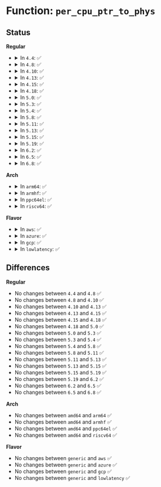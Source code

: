 # Function: <code>per_cpu_ptr_to_phys</code>

## Status
<b>Regular</b>
<ul>
<li>
<details>
<summary>In <code>4.4</code>: ✅</summary>

```c
phys_addr_t per_cpu_ptr_to_phys(void *addr);
```

**Collision:** Unique Global

**Inline:** No

**Transformation:** False

**Instances:**

```
In mm/percpu.c (ffffffff811b1d30)
Location: mm/percpu.c:1322
Inline: False
Direct callers:
  - arch/x86/kernel/crash.c:crash_load_segments
  - drivers/base/cpu.c:show_crash_notes
```
**Symbols:**

```
ffffffff811b1d30-ffffffff811b1e48: per_cpu_ptr_to_phys (STB_GLOBAL)
```
</details>
</li>
<li>
<details>
<summary>In <code>4.8</code>: ✅</summary>

```c
phys_addr_t per_cpu_ptr_to_phys(void *addr);
```

**Collision:** Unique Global

**Inline:** No

**Transformation:** False

**Instances:**

```
In mm/percpu.c (ffffffff811caf40)
Location: mm/percpu.c:1335
Inline: False
Direct callers:
  - arch/x86/kernel/crash.c:crash_load_segments
  - drivers/base/cpu.c:show_crash_notes
```
**Symbols:**

```
ffffffff811caf40-ffffffff811cb059: per_cpu_ptr_to_phys (STB_GLOBAL)
```
</details>
</li>
<li>
<details>
<summary>In <code>4.10</code>: ✅</summary>

```c
phys_addr_t per_cpu_ptr_to_phys(void *addr);
```

**Collision:** Unique Global

**Inline:** No

**Transformation:** False

**Instances:**

```
In mm/percpu.c (ffffffff811db070)
Location: mm/percpu.c:1339
Inline: False
Direct callers:
  - arch/x86/kernel/crash.c:crash_load_segments
  - drivers/base/cpu.c:show_crash_notes
```
**Symbols:**

```
ffffffff811db070-ffffffff811db188: per_cpu_ptr_to_phys (STB_GLOBAL)
```
</details>
</li>
<li>
<details>
<summary>In <code>4.13</code>: ✅</summary>

```c
phys_addr_t per_cpu_ptr_to_phys(void *addr);
```

**Collision:** Unique Global

**Inline:** No

**Transformation:** False

**Instances:**

```
In mm/percpu.c (ffffffff811e4a50)
Location: mm/percpu.c:1353
Inline: False
Direct callers:
  - arch/x86/kernel/cpu/common.c:cpu_init
  - arch/x86/kernel/crash.c:crash_load_segments
  - drivers/base/cpu.c:show_crash_notes
```
**Symbols:**

```
ffffffff811e4a50-ffffffff811e4b82: per_cpu_ptr_to_phys (STB_GLOBAL)
```
</details>
</li>
<li>
<details>
<summary>In <code>4.15</code>: ✅</summary>

```c
phys_addr_t per_cpu_ptr_to_phys(void *addr);
```

**Collision:** Unique Global

**Inline:** No

**Transformation:** False

**Instances:**

```
In mm/percpu.c (ffffffff811fad00)
Location: mm/percpu.c:1799
Inline: False
Direct callers:
  - arch/x86/kernel/crash.c:crash_load_segments
  - arch/x86/mm/cpu_entry_area.c:setup_cpu_entry_areas
  - arch/x86/mm/cpu_entry_area.c:cea_map_percpu_pages
  - drivers/base/cpu.c:show_crash_notes
```
**Symbols:**

```
ffffffff811fad00-ffffffff811fae19: per_cpu_ptr_to_phys (STB_GLOBAL)
```
</details>
</li>
<li>
<details>
<summary>In <code>4.18</code>: ✅</summary>

```c
phys_addr_t per_cpu_ptr_to_phys(void *addr);
```

**Collision:** Unique Global

**Inline:** No

**Transformation:** False

**Instances:**

```
In mm/percpu.c (ffffffff8121bfc0)
Location: mm/percpu.c:1809
Inline: False
Direct callers:
  - arch/x86/mm/cpu_entry_area.c:setup_cpu_entry_areas
  - arch/x86/mm/cpu_entry_area.c:cea_map_percpu_pages
  - kernel/kexec_file.c:crash_prepare_elf64_headers
  - drivers/base/cpu.c:show_crash_notes
```
**Symbols:**

```
ffffffff8121bfc0-ffffffff8121c0bd: per_cpu_ptr_to_phys (STB_GLOBAL)
```
</details>
</li>
<li>
<details>
<summary>In <code>5.0</code>: ✅</summary>

```c
phys_addr_t per_cpu_ptr_to_phys(void *addr);
```

**Collision:** Unique Global

**Inline:** No

**Transformation:** False

**Instances:**

```
In mm/percpu.c (ffffffff8122efa0)
Location: mm/percpu.c:1820
Inline: False
Direct callers:
  - arch/x86/mm/cpu_entry_area.c:setup_cpu_entry_areas
  - arch/x86/mm/cpu_entry_area.c:cea_map_percpu_pages
  - arch/x86/mm/pti.c:pti_init
  - kernel/kexec_file.c:crash_prepare_elf64_headers
  - drivers/base/cpu.c:show_crash_notes
```
**Symbols:**

```
ffffffff8122efa0-ffffffff8122f09d: per_cpu_ptr_to_phys (STB_GLOBAL)
```
</details>
</li>
<li>
<details>
<summary>In <code>5.3</code>: ✅</summary>

```c
phys_addr_t per_cpu_ptr_to_phys(void *addr);
```

**Collision:** Unique Global

**Inline:** No

**Transformation:** False

**Instances:**

```
In mm/percpu.c (ffffffff8123efa0)
Location: mm/percpu.c:2061
Inline: False
Direct callers:
  - arch/x86/kernel/irq_64.c:irq_init_percpu_irqstack
  - arch/x86/mm/cpu_entry_area.c:setup_cpu_entry_areas
  - arch/x86/mm/cpu_entry_area.c:cea_map_percpu_pages
  - arch/x86/mm/pti.c:pti_init
  - kernel/kexec_file.c:crash_prepare_elf64_headers
  - drivers/base/cpu.c:show_crash_notes
```
**Symbols:**

```
ffffffff8123efa0-ffffffff8123f0a0: per_cpu_ptr_to_phys (STB_GLOBAL)
```
</details>
</li>
<li>
<details>
<summary>In <code>5.4</code>: ✅</summary>

```c
phys_addr_t per_cpu_ptr_to_phys(void *addr);
```

**Collision:** Unique Global

**Inline:** No

**Transformation:** False

**Instances:**

```
In mm/percpu.c (ffffffff8124d400)
Location: mm/percpu.c:2061
Inline: False
Direct callers:
  - arch/x86/kernel/irq_64.c:irq_init_percpu_irqstack
  - arch/x86/mm/cpu_entry_area.c:setup_cpu_entry_areas
  - arch/x86/mm/cpu_entry_area.c:cea_map_percpu_pages
  - arch/x86/mm/pti.c:pti_init
  - kernel/kexec_file.c:crash_prepare_elf64_headers
  - drivers/base/cpu.c:show_crash_notes
```
**Symbols:**

```
ffffffff8124d400-ffffffff8124d500: per_cpu_ptr_to_phys (STB_GLOBAL)
```
</details>
</li>
<li>
<details>
<summary>In <code>5.8</code>: ✅</summary>

```c
phys_addr_t per_cpu_ptr_to_phys(void *addr);
```

**Collision:** Unique Global

**Inline:** No

**Transformation:** False

**Instances:**

```
In mm/percpu.c (ffffffff8127b7a0)
Location: mm/percpu.c:2038
Inline: False
Direct callers:
  - arch/x86/kernel/irq_64.c:map_irq_stack
  - arch/x86/mm/cpu_entry_area.c:setup_cpu_entry_area
  - arch/x86/mm/cpu_entry_area.c:cea_map_percpu_pages
  - arch/x86/mm/pti.c:pti_clone_user_shared
  - kernel/kexec_file.c:crash_prepare_elf64_headers
  - drivers/base/cpu.c:show_crash_notes
```
**Symbols:**

```
ffffffff8127b7a0-ffffffff8127b88d: per_cpu_ptr_to_phys (STB_GLOBAL)
```
</details>
</li>
<li>
<details>
<summary>In <code>5.11</code>: ✅</summary>

```c
phys_addr_t per_cpu_ptr_to_phys(void *addr);
```

**Collision:** Unique Global

**Inline:** No

**Transformation:** False

**Instances:**

```
In mm/percpu.c (ffffffff812862d0)
Location: mm/percpu.c:2191
Inline: False
Direct callers:
  - arch/x86/kernel/irq_64.c:map_irq_stack
  - arch/x86/mm/cpu_entry_area.c:setup_cpu_entry_area
  - arch/x86/mm/cpu_entry_area.c:cea_map_percpu_pages
  - arch/x86/mm/pti.c:pti_clone_user_shared
  - kernel/kexec_file.c:crash_prepare_elf64_headers
  - drivers/base/cpu.c:crash_notes_show
```
**Symbols:**

```
ffffffff812862d0-ffffffff812863bd: per_cpu_ptr_to_phys (STB_GLOBAL)
```
</details>
</li>
<li>
<details>
<summary>In <code>5.13</code>: ✅</summary>

```c
phys_addr_t per_cpu_ptr_to_phys(void *addr);
```

**Collision:** Unique Global

**Inline:** No

**Transformation:** False

**Instances:**

```
In mm/percpu.c (ffffffff8128b580)
Location: mm/percpu.c:2192
Inline: False
Direct callers:
  - arch/x86/kernel/irq_64.c:irq_init_percpu_irqstack
  - arch/x86/mm/cpu_entry_area.c:setup_cpu_entry_area
  - arch/x86/mm/cpu_entry_area.c:cea_map_percpu_pages
  - arch/x86/mm/pti.c:pti_init
  - kernel/kexec_file.c:crash_prepare_elf64_headers
  - drivers/base/cpu.c:crash_notes_show
```
**Symbols:**

```
ffffffff8128b580-ffffffff8128b67d: per_cpu_ptr_to_phys (STB_GLOBAL)
```
</details>
</li>
<li>
<details>
<summary>In <code>5.15</code>: ✅</summary>

```c
phys_addr_t per_cpu_ptr_to_phys(void *addr);
```

**Collision:** Unique Global

**Inline:** No

**Transformation:** False

**Instances:**

```
In mm/percpu.c (ffffffff812cb310)
Location: mm/percpu.c:2379
Inline: False
Direct callers:
  - arch/x86/kernel/irq_64.c:irq_init_percpu_irqstack
  - arch/x86/mm/cpu_entry_area.c:setup_cpu_entry_area
  - arch/x86/mm/cpu_entry_area.c:cea_map_percpu_pages
  - arch/x86/mm/pti.c:pti_init
  - kernel/kexec_file.c:crash_prepare_elf64_headers
  - drivers/base/cpu.c:crash_notes_show
```
**Symbols:**

```
ffffffff812cb310-ffffffff812cb437: per_cpu_ptr_to_phys (STB_GLOBAL)
```
</details>
</li>
<li>
<details>
<summary>In <code>5.19</code>: ✅</summary>

```c
phys_addr_t per_cpu_ptr_to_phys(void *addr);
```

**Collision:** Unique Global

**Inline:** No

**Transformation:** False

**Instances:**

```
In mm/percpu.c (ffffffff81328d20)
Location: mm/percpu.c:2377
Inline: False
Direct callers:
  - arch/x86/kernel/irq_64.c:irq_init_percpu_irqstack
  - arch/x86/mm/cpu_entry_area.c:setup_cpu_entry_area
  - arch/x86/mm/cpu_entry_area.c:cea_map_percpu_pages
  - arch/x86/mm/pti.c:pti_init
  - kernel/kexec_file.c:crash_prepare_elf64_headers
  - drivers/base/cpu.c:crash_notes_show
```
**Symbols:**

```
ffffffff81328d20-ffffffff81328e68: per_cpu_ptr_to_phys (STB_GLOBAL)
```
</details>
</li>
<li>
<details>
<summary>In <code>6.2</code>: ✅</summary>

```c
phys_addr_t per_cpu_ptr_to_phys(void *addr);
```

**Collision:** Unique Global

**Inline:** No

**Transformation:** False

**Instances:**

```
In mm/percpu.c (ffffffff8139df20)
Location: mm/percpu.c:2369
Inline: False
Direct callers:
  - arch/x86/kernel/irq_64.c:irq_init_percpu_irqstack
  - arch/x86/mm/cpu_entry_area.c:setup_cpu_entry_areas
  - arch/x86/mm/cpu_entry_area.c:setup_cpu_entry_areas
  - arch/x86/mm/cpu_entry_area.c:setup_cpu_entry_areas
  - arch/x86/mm/cpu_entry_area.c:setup_cpu_entry_areas
  - arch/x86/mm/cpu_entry_area.c:percpu_setup_exception_stacks
  - arch/x86/mm/cpu_entry_area.c:percpu_setup_exception_stacks
  - arch/x86/mm/cpu_entry_area.c:percpu_setup_exception_stacks
  - arch/x86/mm/cpu_entry_area.c:percpu_setup_exception_stacks
  - arch/x86/mm/cpu_entry_area.c:percpu_setup_exception_stacks
  - arch/x86/mm/cpu_entry_area.c:percpu_setup_exception_stacks
  - arch/x86/mm/cpu_entry_area.c:percpu_setup_exception_stacks
  - arch/x86/mm/cpu_entry_area.c:percpu_setup_exception_stacks
  - arch/x86/mm/cpu_entry_area.c:percpu_setup_exception_stacks
  - arch/x86/mm/cpu_entry_area.c:percpu_setup_exception_stacks
  - arch/x86/mm/cpu_entry_area.c:percpu_setup_exception_stacks
  - arch/x86/mm/cpu_entry_area.c:percpu_setup_exception_stacks
  - arch/x86/mm/pti.c:pti_clone_user_shared
  - kernel/kexec_file.c:crash_prepare_elf64_headers
  - drivers/base/cpu.c:crash_notes_show
```
**Symbols:**

```
ffffffff8139df20-ffffffff8139e06e: per_cpu_ptr_to_phys (STB_GLOBAL)
```
</details>
</li>
<li>
<details>
<summary>In <code>6.5</code>: ✅</summary>

```c
phys_addr_t per_cpu_ptr_to_phys(void *addr);
```

**Collision:** Unique Global

**Inline:** No

**Transformation:** False

**Instances:**

```
In mm/percpu.c (ffffffff813d1080)
Location: mm/percpu.c:2369
Inline: False
Direct callers:
  - arch/x86/kernel/irq_64.c:irq_init_percpu_irqstack
  - arch/x86/mm/cpu_entry_area.c:setup_cpu_entry_areas
  - arch/x86/mm/cpu_entry_area.c:setup_cpu_entry_areas
  - arch/x86/mm/cpu_entry_area.c:setup_cpu_entry_areas
  - arch/x86/mm/cpu_entry_area.c:setup_cpu_entry_areas
  - arch/x86/mm/cpu_entry_area.c:percpu_setup_exception_stacks
  - arch/x86/mm/cpu_entry_area.c:percpu_setup_exception_stacks
  - arch/x86/mm/cpu_entry_area.c:percpu_setup_exception_stacks
  - arch/x86/mm/cpu_entry_area.c:percpu_setup_exception_stacks
  - arch/x86/mm/cpu_entry_area.c:percpu_setup_exception_stacks
  - arch/x86/mm/cpu_entry_area.c:percpu_setup_exception_stacks
  - arch/x86/mm/cpu_entry_area.c:percpu_setup_exception_stacks
  - arch/x86/mm/cpu_entry_area.c:percpu_setup_exception_stacks
  - arch/x86/mm/cpu_entry_area.c:percpu_setup_exception_stacks
  - arch/x86/mm/cpu_entry_area.c:percpu_setup_exception_stacks
  - arch/x86/mm/cpu_entry_area.c:percpu_setup_exception_stacks
  - arch/x86/mm/cpu_entry_area.c:percpu_setup_exception_stacks
  - arch/x86/mm/pti.c:pti_clone_user_shared
  - kernel/kexec_file.c:crash_prepare_elf64_headers
  - drivers/base/cpu.c:crash_notes_show
```
**Symbols:**

```
ffffffff813d1080-ffffffff813d11ce: per_cpu_ptr_to_phys (STB_GLOBAL)
```
</details>
</li>
<li>
<details>
<summary>In <code>6.8</code>: ✅</summary>

```c
phys_addr_t per_cpu_ptr_to_phys(void *addr);
```

**Collision:** Unique Global

**Inline:** No

**Transformation:** False

**Instances:**

```
In mm/percpu.c (ffffffff813fbab0)
Location: mm/percpu.c:2398
Inline: False
Direct callers:
  - arch/x86/kernel/irq_64.c:irq_init_percpu_irqstack
  - arch/x86/mm/cpu_entry_area.c:setup_cpu_entry_areas
  - arch/x86/mm/cpu_entry_area.c:setup_cpu_entry_areas
  - arch/x86/mm/cpu_entry_area.c:setup_cpu_entry_areas
  - arch/x86/mm/cpu_entry_area.c:setup_cpu_entry_areas
  - arch/x86/mm/cpu_entry_area.c:percpu_setup_exception_stacks
  - arch/x86/mm/cpu_entry_area.c:percpu_setup_exception_stacks
  - arch/x86/mm/cpu_entry_area.c:percpu_setup_exception_stacks
  - arch/x86/mm/cpu_entry_area.c:percpu_setup_exception_stacks
  - arch/x86/mm/cpu_entry_area.c:percpu_setup_exception_stacks
  - arch/x86/mm/cpu_entry_area.c:percpu_setup_exception_stacks
  - arch/x86/mm/cpu_entry_area.c:percpu_setup_exception_stacks
  - arch/x86/mm/cpu_entry_area.c:percpu_setup_exception_stacks
  - arch/x86/mm/cpu_entry_area.c:percpu_setup_exception_stacks
  - arch/x86/mm/cpu_entry_area.c:percpu_setup_exception_stacks
  - arch/x86/mm/cpu_entry_area.c:percpu_setup_exception_stacks
  - arch/x86/mm/cpu_entry_area.c:percpu_setup_exception_stacks
  - arch/x86/mm/pti.c:pti_clone_user_shared
  - kernel/crash_core.c:crash_prepare_elf64_headers
  - drivers/base/cpu.c:crash_notes_show
```
**Symbols:**

```
ffffffff813fbab0-ffffffff813fbbfe: per_cpu_ptr_to_phys (STB_GLOBAL)
```
</details>
</li>
</ul>
<b>Arch</b>
<ul>
<li>
<details>
<summary>In <code>arm64</code>: ✅</summary>

```c
phys_addr_t per_cpu_ptr_to_phys(void *addr);
```

**Collision:** Unique Global

**Inline:** No

**Transformation:** False

**Instances:**

```
In mm/percpu.c (ffff8000102e3d48)
Location: mm/percpu.c:2061
Inline: False
Direct callers:
  - kernel/kexec_file.c:crash_prepare_elf64_headers
  - drivers/base/cpu.c:show_crash_notes
```
**Symbols:**

```
ffff8000102e3d48-ffff8000102e3ed8: per_cpu_ptr_to_phys (STB_GLOBAL)
```
</details>
</li>
<li>
<details>
<summary>In <code>armhf</code>: ✅</summary>

```c
phys_addr_t per_cpu_ptr_to_phys(void *addr);
```

**Collision:** Unique Global

**Inline:** No

**Transformation:** False

**Instances:**

```
In mm/percpu.c (c0508010)
Location: mm/percpu.c:2061
Inline: False
Direct callers:
  - drivers/base/cpu.c:show_crash_notes
```
**Symbols:**

```
c0508010-c050814c: per_cpu_ptr_to_phys (STB_GLOBAL)
```
</details>
</li>
<li>
<details>
<summary>In <code>ppc64el</code>: ✅</summary>

```c
phys_addr_t per_cpu_ptr_to_phys(void *addr);
```

**Collision:** Unique Global

**Inline:** No

**Transformation:** False

**Instances:**

```
In mm/percpu.c (c0000000003a43b0)
Location: mm/percpu.c:2061
Inline: False
Direct callers:
  - kernel/kexec_file.c:crash_prepare_elf64_headers
  - drivers/base/cpu.c:show_crash_notes
```
**Symbols:**

```
c0000000003a43b0-c0000000003a4590: per_cpu_ptr_to_phys (STB_GLOBAL)
```
</details>
</li>
<li>
<details>
<summary>In <code>riscv64</code>: ✅</summary>

```c
phys_addr_t per_cpu_ptr_to_phys(void *addr);
```

**Collision:** Unique Global

**Inline:** No

**Transformation:** False

**Instances:**

```
In mm/percpu.c (ffffffe0001fa630)
Location: mm/percpu.c:2061
Inline: False
```
**Symbols:**

```
ffffffe0001fa630-ffffffe0001fa728: per_cpu_ptr_to_phys (STB_GLOBAL)
```
</details>
</li>
</ul>
<b>Flavor</b>
<ul>
<li>
<details>
<summary>In <code>aws</code>: ✅</summary>

```c
phys_addr_t per_cpu_ptr_to_phys(void *addr);
```

**Collision:** Unique Global

**Inline:** No

**Transformation:** False

**Instances:**

```
In mm/percpu.c (ffffffff81245a50)
Location: mm/percpu.c:2061
Inline: False
Direct callers:
  - arch/x86/kernel/irq_64.c:irq_init_percpu_irqstack
  - arch/x86/mm/cpu_entry_area.c:setup_cpu_entry_areas
  - arch/x86/mm/cpu_entry_area.c:cea_map_percpu_pages
  - arch/x86/mm/pti.c:pti_init
  - kernel/kexec_file.c:crash_prepare_elf64_headers
  - drivers/base/cpu.c:show_crash_notes
```
**Symbols:**

```
ffffffff81245a50-ffffffff81245b50: per_cpu_ptr_to_phys (STB_GLOBAL)
```
</details>
</li>
<li>
<details>
<summary>In <code>azure</code>: ✅</summary>

```c
phys_addr_t per_cpu_ptr_to_phys(void *addr);
```

**Collision:** Unique Global

**Inline:** No

**Transformation:** False

**Instances:**

```
In mm/percpu.c (ffffffff81238a00)
Location: mm/percpu.c:2061
Inline: False
Direct callers:
  - arch/x86/kernel/irq_64.c:irq_init_percpu_irqstack
  - arch/x86/mm/cpu_entry_area.c:setup_cpu_entry_areas
  - arch/x86/mm/cpu_entry_area.c:cea_map_percpu_pages
  - arch/x86/mm/pti.c:pti_init
  - kernel/kexec_file.c:crash_prepare_elf64_headers
  - drivers/base/cpu.c:show_crash_notes
```
**Symbols:**

```
ffffffff81238a00-ffffffff81238b00: per_cpu_ptr_to_phys (STB_GLOBAL)
```
</details>
</li>
<li>
<details>
<summary>In <code>gcp</code>: ✅</summary>

```c
phys_addr_t per_cpu_ptr_to_phys(void *addr);
```

**Collision:** Unique Global

**Inline:** No

**Transformation:** False

**Instances:**

```
In mm/percpu.c (ffffffff812437f0)
Location: mm/percpu.c:2061
Inline: False
Direct callers:
  - arch/x86/kernel/irq_64.c:irq_init_percpu_irqstack
  - arch/x86/mm/cpu_entry_area.c:setup_cpu_entry_areas
  - arch/x86/mm/cpu_entry_area.c:cea_map_percpu_pages
  - arch/x86/mm/pti.c:pti_init
  - kernel/kexec_file.c:crash_prepare_elf64_headers
  - drivers/base/cpu.c:show_crash_notes
```
**Symbols:**

```
ffffffff812437f0-ffffffff812438f0: per_cpu_ptr_to_phys (STB_GLOBAL)
```
</details>
</li>
<li>
<details>
<summary>In <code>lowlatency</code>: ✅</summary>

```c
phys_addr_t per_cpu_ptr_to_phys(void *addr);
```

**Collision:** Unique Global

**Inline:** No

**Transformation:** False

**Instances:**

```
In mm/percpu.c (ffffffff81252fb0)
Location: mm/percpu.c:2061
Inline: False
Direct callers:
  - arch/x86/kernel/irq_64.c:irq_init_percpu_irqstack
  - arch/x86/mm/cpu_entry_area.c:setup_cpu_entry_areas
  - arch/x86/mm/cpu_entry_area.c:cea_map_percpu_pages
  - arch/x86/mm/pti.c:pti_init
  - kernel/kexec_file.c:crash_prepare_elf64_headers
  - drivers/base/cpu.c:show_crash_notes
```
**Symbols:**

```
ffffffff81252fb0-ffffffff812530b0: per_cpu_ptr_to_phys (STB_GLOBAL)
```
</details>
</li>
</ul>

## Differences
<b>Regular</b>
<ul>
<li>
No changes between <code>4.4</code> and <code>4.8</code> ✅
</li>
<li>
No changes between <code>4.8</code> and <code>4.10</code> ✅
</li>
<li>
No changes between <code>4.10</code> and <code>4.13</code> ✅
</li>
<li>
No changes between <code>4.13</code> and <code>4.15</code> ✅
</li>
<li>
No changes between <code>4.15</code> and <code>4.18</code> ✅
</li>
<li>
No changes between <code>4.18</code> and <code>5.0</code> ✅
</li>
<li>
No changes between <code>5.0</code> and <code>5.3</code> ✅
</li>
<li>
No changes between <code>5.3</code> and <code>5.4</code> ✅
</li>
<li>
No changes between <code>5.4</code> and <code>5.8</code> ✅
</li>
<li>
No changes between <code>5.8</code> and <code>5.11</code> ✅
</li>
<li>
No changes between <code>5.11</code> and <code>5.13</code> ✅
</li>
<li>
No changes between <code>5.13</code> and <code>5.15</code> ✅
</li>
<li>
No changes between <code>5.15</code> and <code>5.19</code> ✅
</li>
<li>
No changes between <code>5.19</code> and <code>6.2</code> ✅
</li>
<li>
No changes between <code>6.2</code> and <code>6.5</code> ✅
</li>
<li>
No changes between <code>6.5</code> and <code>6.8</code> ✅
</li>
</ul>
<b>Arch</b>
<ul>
<li>
No changes between <code>amd64</code> and <code>arm64</code> ✅
</li>
<li>
No changes between <code>amd64</code> and <code>armhf</code> ✅
</li>
<li>
No changes between <code>amd64</code> and <code>ppc64el</code> ✅
</li>
<li>
No changes between <code>amd64</code> and <code>riscv64</code> ✅
</li>
</ul>
<b>Flavor</b>
<ul>
<li>
No changes between <code>generic</code> and <code>aws</code> ✅
</li>
<li>
No changes between <code>generic</code> and <code>azure</code> ✅
</li>
<li>
No changes between <code>generic</code> and <code>gcp</code> ✅
</li>
<li>
No changes between <code>generic</code> and <code>lowlatency</code> ✅
</li>
</ul>
